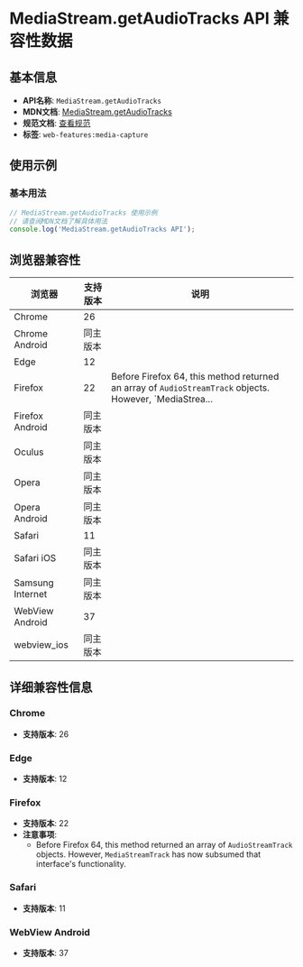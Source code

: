 # MediaStream.getAudioTracks API 兼容性数据

## 基本信息

- **API名称**: `MediaStream.getAudioTracks`
- **MDN文档**: [MediaStream.getAudioTracks](https://developer.mozilla.org/docs/Web/API/MediaStream/getAudioTracks)
- **规范文档**: [查看规范](https://w3c.github.io/mediacapture-main/#dom-mediastream-getaudiotracks)
- **标签**: `web-features:media-capture`

## 使用示例

### 基本用法

```javascript
// MediaStream.getAudioTracks 使用示例
// 请查阅MDN文档了解具体用法
console.log('MediaStream.getAudioTracks API');
```

## 浏览器兼容性

| 浏览器 | 支持版本 | 说明 |
|--------|----------|------|
| Chrome | 26 |  |
| Chrome Android | 同主版本 |  |
| Edge | 12 |  |
| Firefox | 22 | Before Firefox 64, this method returned an array of `AudioStreamTrack` objects. However, `MediaStrea... |
| Firefox Android | 同主版本 |  |
| Oculus | 同主版本 |  |
| Opera | 同主版本 |  |
| Opera Android | 同主版本 |  |
| Safari | 11 |  |
| Safari iOS | 同主版本 |  |
| Samsung Internet | 同主版本 |  |
| WebView Android | 37 |  |
| webview_ios | 同主版本 |  |

## 详细兼容性信息

### Chrome

- **支持版本**: 26

### Edge

- **支持版本**: 12

### Firefox

- **支持版本**: 22
- **注意事项**:
  - Before Firefox 64, this method returned an array of `AudioStreamTrack` objects. However, `MediaStreamTrack` has now subsumed that interface's functionality.

### Safari

- **支持版本**: 11

### WebView Android

- **支持版本**: 37

